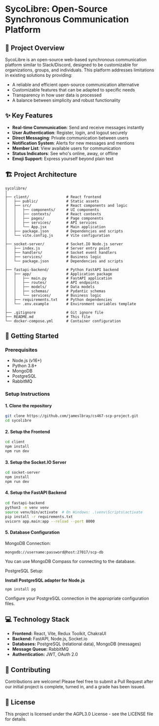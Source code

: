 # SycoLibre: Open-Source Synchronous Communication Platform

## 📝 Project Overview

SycoLibre is an open-source web-based synchronous communication platform similar to Slack/Discord, designed to be customizable for organizations, groups, and individuals. This platform addresses limitations in existing solutions by providing:

- A reliable and efficient open-source communication alternative
- Customizable features that can be adapted to specific needs
- Transparency in how user data is processed
- A balance between simplicity and robust functionality

## ✨ Key Features

- **Real-time Communication**: Send and receive messages instantly
- **User Authentication**: Register, login, and logout securely
- **Direct Messaging**: Private communication between users
- **Notification System**: Alerts for new messages and mentions
- **Member List**: View available users for communication
- **Status Indicators**: See who's online, away, or offline
- **Emoji Support**: Express yourself beyond plain text

## 🏗️ Project Architecture
```
sycolibre/
│
├── client/                 # React frontend
│   ├── public/             # Static assets
│   ├── src/                # React components and logic
│   │   ├── components/     # UI components
│   │   ├── contexts/       # React contexts
│   │   ├── pages/          # Page components
│   │   ├── services/       # API services
│   │   └── App.jsx         # Main application
│   ├── package.json        # Dependencies and scripts
│   └── vite.config.js      # Vite configuration
│
├── socket-server/          # Socket.IO Node.js server
│   ├── index.js            # Server entry point
│   ├── handlers/           # Socket event handlers
│   ├── services/           # Business logic
│   └── package.json        # Dependencies and scripts
│
├── fastapi-backend/        # Python FastAPI backend
│   ├── app/                # Application package
│   │   ├── main.py         # FastAPI application
│   │   ├── routes/         # API endpoints
│   │   ├── models/         # Data models
│   │   ├── schemas/        # Pydantic schemas
│   │   └── services/       # Business logic
│   ├── requirements.txt    # Python dependencies
│   └── .env.example        # Environment variables template
│
├── .gitignore              # Git ignore file
├── README.md               # This file
└── docker-compose.yml      # Container configuration
```

## 🚀 Getting Started

### Prerequisites

- Node.js (v16+)
- Python 3.8+
- MongoDB
- PostgreSQL
- RabbitMQ

### Setup Instructions

#### 1. Clone the repository

```bash
git clone https://github.com/jameslbray/cs467-scp-project.git
cd sycolibre
```

#### 2. Setup the Frontend

```bash
cd client
npm install
npm run dev
```

#### 3. Setup the Socket.IO Server

```bash
cd socket-server
npm install
npm run dev
```

#### 4. Setup the FastAPI Backend

```bash
cd fastapi-backend
python3 -m venv venv
source venv/bin/activate  # On Windows: .\venv\Scripts\activate
pip install -r requirements.txt
uvicorn app.main:app --reload --port 8000
```

#### 5. Database Configuration

MongoDB Connection:

`mongodb://username:password@host:27017/scp-db`

You can use MongoDB Compass for connecting to the database.

PostgreSQL Setup:

__Install PostgreSQL adapter for Node.js__

`npm install pg`

Configure your PostgreSQL connection in the appropriate configuration files.


## 💻 Technology Stack

- **Frontend:** React, Vite, Redux Toolkit, ChakraUI
- **Backend:** FastAPI, Node.js, Socket.io
- **Databases:** PostgreSQL (relational data), MongoDB (messages)
- **Message Queue:** RabbitMQ
- **Authentication:** JWT, OAuth 2.0

## 👥 Contributing

Contributions are welcome! Please feel free to submit a Pull Request after our initial project is complete, turned in, and a grade has been issued.

## 📄 License

This project is licensed under the AGPL3.0 License - see the LICENSE file for details.
